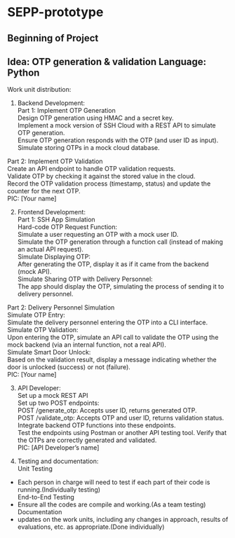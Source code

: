 # SEPP-prototype
Beginning of Project
---------------------------------------
Idea: OTP generation & validation
Language: Python
---------------------------------------
Work unit distribution:

1. Backend Development:<br>
Part 1: Implement OTP Generation<br>
Design OTP generation using HMAC and a secret key.<br>
Implement a mock version of SSH Cloud with a REST API to simulate OTP generation.<br>
Ensure OTP generation responds with the OTP (and user ID as input).<br>
Simulate storing OTPs in a mock cloud database.<br>

Part 2: Implement OTP Validation<br>
Create an API endpoint to handle OTP validation requests.<br>
Validate OTP by checking it against the stored value in the cloud.<br>
Record the OTP validation process (timestamp, status) and update the counter for the next OTP.<br>
PIC: [Your name]<br>

2. Frontend Development:<br>
Part 1: SSH App Simulation<br>
Hard-code OTP Request Function:<br>
Simulate a user requesting an OTP with a mock user ID.<br>
Simulate the OTP generation through a function call (instead of making an actual API request).<br>
Simulate Displaying OTP:<br>
After generating the OTP, display it as if it came from the backend (mock API).<br>
Simulate Sharing OTP with Delivery Personnel:<br>
The app should display the OTP, simulating the process of sending it to delivery personnel.<br>

Part 2: Delivery Personnel Simulation<br>
Simulate OTP Entry:<br>
Simulate the delivery personnel entering the OTP into a CLI interface.<br>
Simulate OTP Validation:<br>
Upon entering the OTP, simulate an API call to validate the OTP using the mock backend (via an internal function, not a real API).<br>
Simulate Smart Door Unlock:<br>
Based on the validation result, display a message indicating whether the door is unlocked (success) or not (failure).<br>
PIC: [Your name]<br>

3. API Developer:<br>
Set up a mock REST API<br>
Set up two POST endpoints:<br>
POST /generate_otp: Accepts user ID, returns generated OTP.<br>
POST /validate_otp: Accepts OTP and user ID, returns validation status.<br>
Integrate backend OTP functions into these endpoints.<br>
Test the endpoints using Postman or another API testing tool. Verify that the OTPs are correctly generated and validated.<br>
PIC: [API Developer’s name]<br>

4. Testing and documentation:<br>
Unit Testing<br>
* Each person in charge will need to test if each part of their code is running.(Individually testing)<br>
End-to-End Testing<br>
* Ensure all the codes are compile and working.(As a team testing)<br>
Documentation<br>
* updates on the work units, including any changes in approach, results of evaluations, etc. as appropriate.(Done individually)<br>




